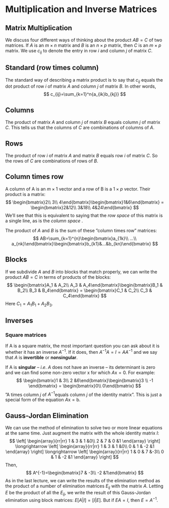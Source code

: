 # Multiplication and Inverse Matrices

## Matrix Multiplication 

We discuss four different ways of thinking about the product $AB = C$ of two matrices. If $A$ is an $m × n$ matrix and $B$ is an $n × p$ matrix, then $C$ is an $m × p$ matrix. We use $c_{ij}$ to denote the entry in row $i$ and column $j$ of matrix $C$.  



## Standard (row times column) 

The standard way of describing a matrix product is to say that $c_{ij}$ equals the dot product of row $i$ of matrix $A$ and column $j$ of matrix $B$. In other words,  
$$
c_{ij}=\sum_{k=1}^n{a_{ik}b_{kj}}
$$

## Columns 

The product of matrix $A$ and column $j$ of matrix $B$ equals column $j$ of matrix $C$. This tells us that the columns of $C$ are combinations of columns of $A$.  



## Rows 

The product of row $i$ of matrix $A$ and matrix $B$ equals row $i$ of matrix $C$. So the rows of $C$ are combinations of rows of $B$.  



## Column times row 

A column of A is an $m × 1$ vector and a row of B is a $1 × p$ vector. Their product is a matrix: 
$$
\begin{bmatrix}2\\
3\\
4\end{bmatrix}\begin{bmatrix}1&6\end{bmatrix} = \begin{bmatrix}2&12\\
3&18\\
4&24\end{bmatrix}
$$
We’ll see that this is equivalent to saying that the *row space* of this matrix is a single line, as is the *column space* .

The product of $A$ and $B$ is the sum of these ”column times row” matrices:  
$$
AB=\sum_{k=1}^{n}\begin{bmatrix}a_{1k}\\
...\\
a_{nk}\end{bmatrix}\begin{bmatrix}b_{k1}&...&b_{kn}\end{bmatrix}
$$

## Blocks 

If we subdivide $A$ and $B$ into blocks that match properly, we can write the product $AB = C$ in terms of products of the blocks: 
$$
\begin{bmatrix}A_1 & A_2\\
A_3 & A_4\end{bmatrix}\begin{bmatrix}B_1 & B_2\\
B_3 & B_4\end{bmatrix} = \begin{bmatrix}C_1 & C_2\\
C_3 & C_4\end{bmatrix}
$$
Here $C_1=A_1B_1+A_2B_3$.

## Inverses 

### Square matrices 

If A is a square matrix, the most important question you can ask about it is whether it has an inverse $A^{−1}$. If it does, then $A^{−1}A=I=AA^{−1}$ and we say that $A$ is **invertible** or **nonsingular**.  

If A is **singular** – $i.e.$ $A$ does not have an inverse – its determinant is zero and we can find some non-zero vector $\mathrm{x}$ for which $A\mathrm{x} = 0$.  For example:
$$
\begin{bmatrix}1 & 3\\
2 &6\end{bmatrix}\begin{bmatrix}3 \\
-1 \end{bmatrix} = \begin{bmatrix}0\\
0\end{bmatrix}
$$
”A times column $j$ of $A^{-1}$equals column $j$ of the identity matrix”. This is just a special form of the equation $A\mathrm{x} = \mathrm{b}$. 

## Gauss-Jordan Elimination 

We can use the method of elimination to solve two or more linear equations at the same time. Just augment the matrix with the whole identity matrix $I$:  
$$
\left[
    \begin{array}{rr|rr}
      1 & 3 & 1 &0\\
      2 & 7 & 0 &1
    \end{array}
\right]
\longrightarrow
\left[
    \begin{array}{rr|rr}
      1 & 3 & 1 &0\\
      0 & 1 & -2 &1
    \end{array}
\right]
\longrightarrow
\left[
    \begin{array}{rr|rr}
      1 & 0 & 7  &-3\\
      0 & 1 & -2 &1
    \end{array}
\right]
$$
Then,
$$
A^{-1}=\begin{bmatrix}7 & -3\\
-2 &1\end{bmatrix}
$$
As in the last lecture, we can write the results of the elimination method as the product of a number of elimination matrices $E_{ij}$ with the matrix $A$. Letting $E$ be the product of all the $E_{ij}$, we write the result of this Gauss-Jordan elimination using block matrices: $E[ A | I ] = [ I | E ]$. But if $EA = I$, then $E = A^{−1}$. 